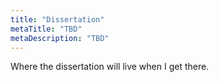 ```yaml
---
title: "Dissertation"
metaTitle: "TBD"
metaDescription: "TBD"
---
```


Where the dissertation will live when I get there.
